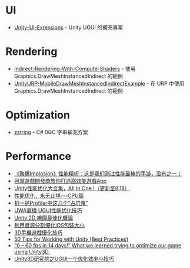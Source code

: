 # UI
* [Unity-UI-Extensions](https://bitbucket.org/UnityUIExtensions/unity-ui-extensions/src/release/) - Unity UGUI 的擴充專案

# Rendering
* [Indirect-Rendering-With-Compute-Shaders](https://github.com/ellioman/Indirect-Rendering-With-Compute-Shaders) - 使用 Graphics.DrawMeshInstancedIndirect 的範例
* [UnityURP-MobileDrawMeshInstancedIndirectExample](https://github.com/ColinLeung-NiloCat/UnityURP-MobileDrawMeshInstancedIndirectExample) - 在 URP 中使用 Graphics.DrawMeshInstancedIndirect 的範例

# Optimization
* [zstring](https://github.com/871041532/zstring) - C# 0GC 字串補充方案

# Performance
* [《聚爆Implosion》性能精析：这是我们测过性能最棒的手游，没有之一！](http://mp.weixin.qq.com/s?__biz=MzI3MzA2MzE5Nw==&mid=2668904478&idx=1&sn=b7d7553f7c0c8bb76722b37d877c891e&chksm=f1c9ec6cc6be657a91ba67fb3b405030e31a628ce4d809e34d53070f0dc02ed3689be57e76bc&mpshare=1&scene=1&srcid=1020WuDPbpK6X5nSrgc3TVZj&from=singlemessage&isappinstalled=0#wechat_redirect)
* [冠軍遊戲開發商教你打造高效能遊戲App](http://www.ithome.com.tw/news/92171)
* [Unity性能优化大合集，All In One !（更新至8.18）](https://blog.uwa4d.com/archives/allinone.html)
* [性能优化，永无止境---CPU篇](https://blog.uwa4d.com/archives/optimzation_cpu.html)
* [扒一扒Profiler中这几个“占坑鬼”](https://blog.uwa4d.com/archives/presentandsync.html)
* [UWA直播 UGUI性能优化技巧](https://v.qq.com/x/page/l0329fvbrfn.html)
* [Unity 2D 繪圖最佳化概論](http://blog.chunfuchao.com/?p=555&variant=zh-tw)
* [利用資源分割優化iOS包裝大小](http://unitytaiwan.blogspot.tw/2016/01/ios.html)
* [3D手機遊戲優化技巧](https://www.youtube.com/watch?v=59ZlkuHAhvs)
* [50 Tips for Working with Unity (Best Practices)](http://devmag.org.za/2012/07/12/50-tips-for-working-with-unity-best-practices/)
* [“0 – 60 fps in 14 days!” What we learned trying to optimize our game using Unity3D.](http://www.gamasutra.com/blogs/AmirHFassihi/20130828/199134/0__60_fps_in_14_days_What_we_learned_trying_to_optimize_our_game_using_Unity3D.php)
* [Unity3D研究院之UGUI一个优化效率小技巧](http://www.xuanyusong.com/archives/4006)
